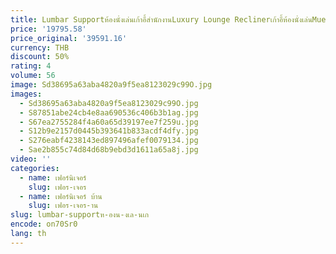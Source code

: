 ```yaml
---
title: Lumbar Supportห้องนั่งเล่นเก้าอี้สํานักงานLuxury Lounge Reclinerเก้าอี้ห้องนั่งเล่นMuebles De La Salaห้องนั่งเล่นตกแต่ง
price: '19795.58'
price_original: '39591.16'
currency: THB
discount: 50%
rating: 4
volume: 56
image: Sd38695a63aba4820a9f5ea8123029c99O.jpg
images:
  - Sd38695a63aba4820a9f5ea8123029c99O.jpg
  - S87851abe24cb4e8aa690536c406b3b1ag.jpg
  - S67ea2755284f4a60a65d39197ee7f259u.jpg
  - S12b9e2157d0445b393641b833acdf4dfy.jpg
  - S276eabf4238143ed897496afef0079134.jpg
  - Sae2b855c74d84d68b9ebd3d1611a65a8j.jpg
video: ''
categories:
  - name: เฟอร์นิเจอร์
    slug: เฟอร-เจอร
  - name: เฟอร์นิเจอร์ บ้าน
    slug: เฟอร-เจอร-าน
slug: lumbar-supportห-องน-งเล-นเก
encode: on70Sr0
lang: th
---
```

  
